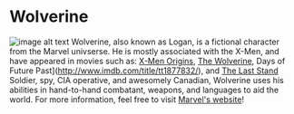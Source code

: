 # Wolverine
![image alt text](http://i.annihil.us/u/prod/marvel/i/mg/9/00/537bcb1133fd7.jpg "imgtext 1")
Wolverine, also known as Logan, is a fictional character from the Marvel univserse. He is mostly associated with the X-Men, and have appeared in movies such as: [X-Men Origins](http://www.imdb.com/title/tt0458525/), [The Wolverine](http://www.imdb.com/title/tt1430132/), Days of Future Past](http://www.imdb.com/title/tt1877832/), and [The Last Stand](http://www.imdb.com/title/tt0376994/)
 Soldier, spy, CIA operative, and awesomely Canadian, Wolverine uses his abilities in hand-to-hand combatant, weapons, and languages to aid the world.
For more information, feel free to visit [Marvel's website](http://marvel.com/characters/66/wolverine)!

